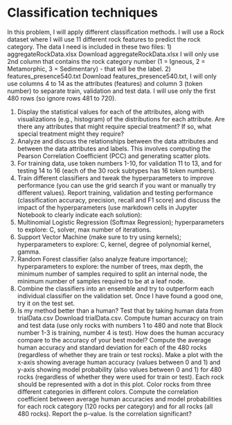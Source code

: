 # Classification techniques

In this problem, I will apply different classification methods. I will use a Rock dataset where I will use 11 different rock features to predict the rock category. The data I need is included in these two files: 1) aggregateRockData.xlsx Download aggregateRockData.xlsx I will only use 2nd column that contains the rock category number (1 = Igneous, 2 = Metamorphic, 3 = Sedimentary) - that will be the label. 2) features_presence540.txt Download features_presence540.txt, I will only use columns 4 to 14 as the attributes (features) and column 3 (token number) to separate train, validation and test data. I will use only the first 480 rows (so ignore rows 481 to 720). 

1. Display the statistical values for each of the attributes, along with visualizations (e.g., histogram) of the distributions for each attribute. Are there any attributes that might require special treatment? If so, what special treatment might they require?
2. Analyze and discuss the relationships between the data attributes and between the data attributes and labels. This involves computing the Pearson Correlation Coefficient (PCC) and generating scatter plots.
3. For training data, use token numbers 1-10, for validation 11 to 13, and for testing 14 to 16 (each of the 30 rock subtypes has 16 token numbers).
4. Train different classifiers and tweak the hyperparameters to improve performance (you can use the grid search if you want or manually try different values). Report training, validation and testing performance (classification accuracy, precision, recall and F1 score) and discuss the impact of the hyperparameters (use markdown cells in Jupyter Notebook to clearly indicate each solution):
5. Multinomial Logistic Regression (Softmax Regression); hyperparameters to explore: C, solver, max number of iterations. 
6. Support Vector Machine (make sure to try using kernels); hyperparameters to explore: C, kernel, degree of polynomial kernel, gamma.  
7. Random Forest classifier (also analyze feature importance); hyperparameters to explore: the number of trees, max depth, the minimum number of samples required to split an internal node, the minimum number of samples required to be at a leaf node. 
8. Combine the classifiers into an ensemble and try to outperform each individual classifier on the validation set. Once I have found a good one, try it on the test set. 
9. Is my method better than a human? Test that by taking human data from trialData.csv Download trialData.csv. Compute human accuracy on train and test data (use only rocks with numbers 1 to 480 and note that Block number 1-3 is training, number 4 is test). How does the human accuracy compare to the accuracy of your best model? Compute the average human accuracy and standard deviation for each of the 480 rocks (regardless of whether they are train or test rocks). Make a plot with the x-axis showing average human accuracy (values between 0 and 1) and y-axis showing model probability (also values between 0 and 1) for 480 rocks (regardless of whether they were used for train or test). Each rock should be represented with a dot in this plot. Color rocks from three different categories in different colors. Compute the correlation coefficient between average human accuracies and model probabilities for each rock category (120 rocks per category) and for all rocks (all 480 rocks). Report the p-value. Is the correlation significant? 
